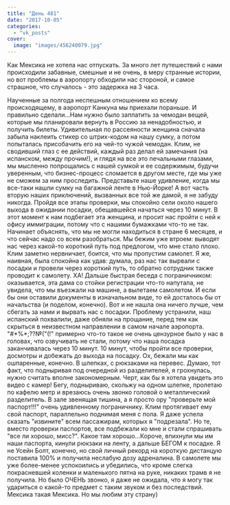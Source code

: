 ```yaml
---
title: "День 481"
date: "2017-10-05"
categories: 
  - "vk_posts"
cover:
  image: "images/456240079.jpg"
---
```


Как Мексика не хотела нас отпускать. За много лет путешествий с нами происходили забавные, смешные и не очень, в меру странные истории, но вот проблемы в аэропорту обходили нас стороной, и самое страшное, что случалось - это задержка на 3 часа.

<!--more-->

Наученные за полгода неспешным отношением ко всему происходящему, в аэропорт Канкуна мы приехали пораньше. И правильно сделали...Нам нужно было заплатить за чемодан вещей, которые мы планировали вернуть в Россию за ненадобностью, и получить билеты. Удивительная по рассеяности женщина сначала забыла наклеить стикер со штрих-кодом на нашу сумку, а потом попыталась присобачить его на чей-то чужой чемодан. Клим, не сводивший глаз с ее действий, каждый раз делал ей замечания (на испанском, между прочим!), и глядя на все это печальными глазами, мы мысленно попрощались с нашей сумкой и ее содержимым, будучи уверенным, что бизнес-процесс сломается в другом месте, где мы уже не сможем за ним проследить. Представьте наше удивление, когда мы все-таки нашли сумку на багажной ленте в Нью-Йорке! А вот часть вторую наших приключений, вызванных все той же дамой, я не забуду никогда. Пройдя все этапы проверки, мы спокойно сели около нашего выхода в ожидании посадки, обещавшейся начаться через 10 минут. В этот момент к нам подбегает эта женщина, и просит нас пройти с ней к офису иммиграции, потому что с нашими бумажками что-то не так. Начинает объяснять, что мы не могли находиться в стране 6 месяцев, и что сейчас надо со всем разобраться. Мы бежим уже втроем: выводят нас через какой-то короткий путь под предлогом, что мне стало плохо. Клим заметно нервничает, боится, что мы пропустим самолет. Я же, наивная, была спокойна как удав: думала, раз нас так вырвали с посадки и провели через короткий путь, то обратно сотрудник также проводит к самолету. ХА! Дальше быстрая беседа с пограничником: оказывается, эта дама со стойки регистрации что-то напутала, не увидела, что мы въезжали на машине, а вылетаем самолетом. И если бы они оставили документы в изначальном виде, то ей досталось бы от начальства (и поделом, конечно). Вот и не нашла она ничего лучше, чем сбегать за нами и вырвать нас с посадки. Проблему устранили, наш испанский похвалили, даже обняли на прощание, перед тем как скрыться в неизвестном направлении в самом начале аэропорта. "#\*%\*;??№("(!" примерно что-то такое не очень цензурное было у нас в головах, что озвучивать не стали, потому что наша посадка заканчивалась через 10 минут. 10 минут, чтобы пройти все проверки, досмотры и добежать до выхода на посадку. Ох, бежали мы как ошпаренные, конечно. В шлепках, с рюкзаками на перевес. Думаю, тот факт, что подныривая под очередной из разделителей, я грохнулась, нужно считать вполне закономерным. Черт, как бы я хотела увидеть это видео с камер! Бегу, подныриваю, скольжу на одном шлепке, пролетаю по кафелю метр и врезаюсь очень звонко головой о металлический разделитель. В зале звенящая тишина, а я просто ору "проверьте мой паспорт!!!" очень удивленному пограничнику. Клим протягивает ему свой паспорт, параллельно поднимая меня с пола. Я даже успела сказать "извините" всем пассажирам, которых я "подрезала". Но те, вместо проверки паспортов, все подбежали ко мне и стали спрашивать "все ли хорошо, мисс?". Какое там хорошо...Короче, впихнули мы им наши паспорта, кинули рюкзаки на ленту, а дальше БЕГОМ к посадке. Я не Усейн Болт, конечно, но свой личный рекорд на короткую дистанцую поставила 100% и получила неслабую дозу адреналина. В самолете мы уже более-менее успокоились и убедились, что кроме слегка покрасневшей коленки и маленького пятна на руке, никаких трамв я не получила. Но было ОЧЕНЬ звонко, я даже не ожидала, что я могу так удариться о какой-то предмет с таким звуком и без последствий. Мексика такая Мексика. Но мы любим эту страну)
